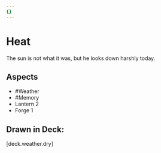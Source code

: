 ```yaml
---
{}
---
```

# Heat
The sun is not what it was, but he looks down harshly today.
## Aspects
- #Weather
- #Memory
- Lantern 2
- Forge 1
## Drawn in Deck:
[deck.weather.dry]
